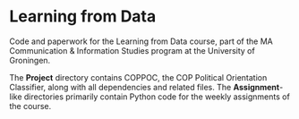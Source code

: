 # Learning from Data
Code and paperwork for the Learning from Data course, part of the MA Communication &amp; Information Studies program at the University of Groningen.

The **Project** directory contains COPPOC, the COP Political Orientation Classifier, along with all dependencies and related files. The **Assignment**-like directories primarily contain Python code for the weekly assignments of the course.

